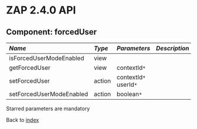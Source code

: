 # ZAP 2.4.0 API
## Component: forcedUser
| _Name_ | _Type_ | _Parameters_ | _Description_ |
|:-------|:-------|:-------------|:--------------|
| isForcedUserModeEnabled| view   |              |               |
| getForcedUser| view   | contextId`*`  |               |
| setForcedUser| action | contextId`*` userId`*`  |               |
| setForcedUserModeEnabled| action | boolean`*`   |               |

Starred parameters are mandatory

Back to [index](ApiGen_Index)
